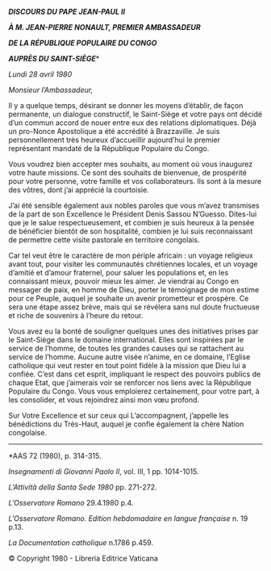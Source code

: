 ***DISCOURS DU PAPE JEAN-PAUL II***

***À M. JEAN-PIERRE NONAULT, PREMIER AMBASSADEUR***

***DE LA RÉPUBLIQUE POPULAIRE DU CONGO***

***AUPRÈS DU SAINT-SIÈGE****

*Lundi 28 avril 1980*

*Monsieur l’Ambassadeur,*

Il y a quelque temps, désirant se donner les moyens d’établir, de façon permanente, un dialogue constructif, le Saint-Siège et votre pays ont décidé d’un commun accord de nouer entre eux des relations diplomatiques. Déjà un pro-Nonce Apostolique a été accrédité à Brazzaville. Je suis personnellement très heureux d’accueillir aujourd’hui le premier représentant mandaté de la République Populaire du Congo.

Vous voudrez bien accepter mes souhaits, au moment où vous inaugurez votre haute missions. Ce sont des souhaits de bienvenue, de prospérité pour votre personne, votre famille et vos collaborateurs. Ils sont à la mesure des vôtres, dont j’ai apprécié la courtoisie.

J’ai été sensible également aux nobles paroles que vous m’avez transmises de la part de son Excellence le Président Denis Sassou N’Guesso. Dites-lui que je le salue respectueusement, et combien je suis heureux à la pensée de bénéficier bientôt de son hospitalité, combien je lui suis reconnaissant de permettre cette visite pastorale en territoire congolais.

Car tel veut être le caractère de mon périple africain : un voyage religieux avant tout, pour visiter les communautés chrétiennes locales, et un voyage d’amitié et d’amour fraternel, pour saluer les populations et, en les connaissant mieux, pouvoir mieux les aimer. Je viendrai au Congo en messager de paix, en homme de Dieu, porter le témoignage de mon estime pour ce Peuple, auquel je souhaite un avenir prometteur et prospère. Ce sera une étape assez brève, mais qui se révélera sans nul doute fructueuse et riche de souvenirs à l’heure du retour.

Vous avez eu la bonté de souligner quelques unes des initiatives prises par le Saint-Siège dans le domaine international. Elles sont inspirées par le service de l’homme, de toutes les grandes causes qui se rattachent au service de l’homme. Aucune autre visée n’anime, en ce domaine, l’Eglise catholique qui veut rester en tout point fidèle à la mission que Dieu lui a confiée. C’est dans cet esprit, impliquant le respect des pouvoirs publics de chaque Etat, que j’aimerais voir se renforcer nos liens avec la République Populaire du Congo. Vous vous emploierez certainement, pour votre part, à les consolider, et vous rejoindrez ainsi mon vœu profond.

Sur Votre Excellence et sur ceux qui L’accompagnent, j’appelle les bénédictions du Très-Haut, auquel je confie également la chère Nation congolaise.

* * *

*AAS 72 (1980), p. 314-315.

*Insegnamenti di Giovanni Paolo II*, vol. III, 1 pp. 1014-1015.

*L’Attività della Santa Sede 1980* pp. 271-272.

*L’Osservatore Romano* 29.4.1980 p.4.

*L'Osservatore Romano. Edition hebdomadaire en langue française* n. 19 p.13.

*La Documentation catholique* n.1786 p.459.

© Copyright 1980 - Libreria Editrice Vaticana